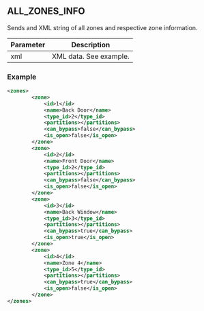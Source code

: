 ## ALL\_ZONES\_INFO

Sends and XML string of all zones and respective zone information.


| Parameter | Description |
| --- | --- |
| xml | XML data. See example. | |


### Example

```xml
<zones>
		<zone>
			<id>1</id>
			<name>Back Door</name>
			<type_id>2</type_id>
			<partitions></partitions>
			<can_bypass>false</can_bypass>
			<is_open>false</is_open>
		</zone>
		<zone>
			<id>2</id>
			<name>Front Door</name>
			<type_id>2</type_id>
			<partitions></partitions>
			<can_bypass>false</can_bypass>
			<is_open>false</is_open>
		</zone>
		<zone>
			<id>3</id>
			<name>Back Window</name>
			<type_id>3</type_id>
			<partitions></partitions>
			<can_bypass>true</can_bypass>
			<is_open>true</is_open>
		</zone>
		<zone>
			<id>4</id>
			<name>Zone 4</name>
			<type_id>5</type_id>
			<partitions></partitions>
			<can_bypass>true</can_bypass>
			<is_open>false</is_open>
		</zone>
</zones>
```
